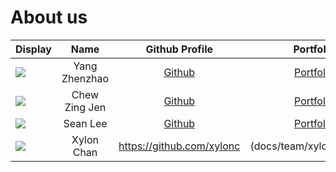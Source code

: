 # About us

Display |     Name      | Github Profile | Portfolio 
--------|:-------------:|:--------------:|:---------:
![](https://via.placeholder.com/100.png?text=Photo) | Yang Zhenzhao | [Github](https://github.com/Zhenzha0) | [Portfolio](team/Zhenzhao.md)
![](https://via.placeholder.com/100.png?text=Photo) | Chew Zing Jen | [Github](https://github.com/zeeeing) | [Portfolio](docs/team/zingjen.md)
![](https://via.placeholder.com/100.png?text=Photo) | Sean Lee | [Github](https://github.com/sean6369) | [Portfolio](team/seanlee.md)
![](https://via.placeholder.com/100.png?text=Photo) | Xylon Chan | https://github.com/xylonc | (docs/team/xylonchan.md)
